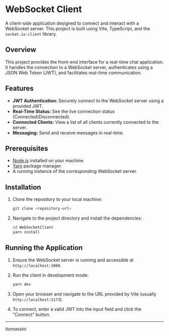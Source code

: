 # WebSocket Client

A client-side application designed to connect and interact with a WebSocket server. This project is built using Vite, TypeScript, and the `socket.io-client` library.

## Overview

This project provides the front-end interface for a real-time chat application. It handles the connection to a WebSocket server, authenticates using a JSON Web Token (JWT), and facilitates real-time communication.

## Features

*   **JWT Authentication:** Securely connect to the WebSocket server using a provided JWT.
*   **Real-Time Status:** See the live connection status (Connected/Disconnected).
*   **Connected Clients:** View a list of all clients currently connected to the server.
*   **Messaging:** Send and receive messages in real-time.

## Prerequisites

*   [Node.js](https://nodejs.org/) installed on your machine.
*   [Yarn](https://yarnpkg.com/) package manager.
*   A running instance of the corresponding WebSocket server.

## Installation

1.  Clone the repository to your local machine:
    ```bash
    git clone <repository-url>
    ```

2.  Navigate to the project directory and install the dependencies:
    ```bash
    cd WebSocketClient
    yarn install
    ```

## Running the Application

1.  Ensure the WebSocket server is running and accessible at `http://localhost:3000`.

2.  Run the client in development mode:
    ```bash
    yarn dev
    ```

3.  Open your browser and navigate to the URL provided by Vite (usually `http://localhost:5173`).

4.  To connect, enter a valid JWT into the input field and click the "Connect" button.

---
*ltomassini*